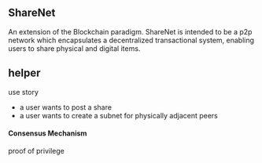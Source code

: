 ## ShareNet
An extension of the Blockchain paradigm. ShareNet is intended to be a p2p network which encapsulates a decentralized transactional system, enabling users to share physical and digital items.

## helper
use story
- a user wants to post a share 
- a user wants to create a subnet for physically adjacent peers

#### Consensus Mechanism
proof of privilege
